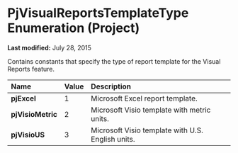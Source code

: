 
# PjVisualReportsTemplateType Enumeration (Project)

 **Last modified:** July 28, 2015

Contains constants that specify the type of report template for the Visual Reports feature.


|**Name**|**Value**|**Description**|
|:-----|:-----|:-----|
| **pjExcel**|1|Microsoft Excel report template.|
| **pjVisioMetric**|2|Microsoft Visio template with metric units.|
| **pjVisioUS**|3|Microsoft Visio template with U.S. English units.|
